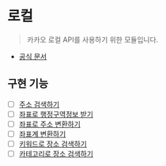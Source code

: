 # 로컬
> 카카오 로컬 API를 사용하기 위한 모듈입니다.

* [공식 문서](https://developers.kakao.com/docs/latest/ko/local/common)

## 구현 기능
* [ ] [주소 검색하기](https://developers.kakao.com/docs/latest/ko/local/dev-guide#address-coord)
* [ ] [좌표로 행정구역정보 받기](https://developers.kakao.com/docs/latest/ko/local/dev-guide#coord-to-district)
* [ ] [좌표로 주소 변환하기](https://developers.kakao.com/docs/latest/ko/local/dev-guide#coord-to-address)
* [ ] [좌표계 변환하기](https://developers.kakao.com/docs/latest/ko/local/dev-guide#trans-coord)
* [ ] [키워드로 장소 검색하기](https://developers.kakao.com/docs/latest/ko/local/dev-guide#search-by-keyword)
* [ ] [카테고리로 장소 검색하기](https://developers.kakao.com/docs/latest/ko/local/dev-guide#search-by-category)